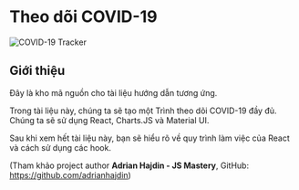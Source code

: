 # Theo dõi COVID-19

![COVID-19 Tracker](https://i.ibb.co/X87BqVY/Screenshot-2020-04-13-at-10-14-58.png)

## Giới thiệu
Đây là kho mã nguồn cho tài liệu hướng dẫn tương ứng.

Trong tài liệu này, chúng ta sẽ tạo một Trình theo dõi COVID-19 đầy đủ. Chúng ta sẽ sử dụng React, Charts.JS và Material UI.

Sau khi xem hết tài liệu này, bạn sẽ hiểu rõ về quy trình làm việc của React và cách sử dụng các hook.

(Tham khảo project author **Adrian Hajdin - JS Mastery**, GitHub: https://github.com/adrianhajdin)
